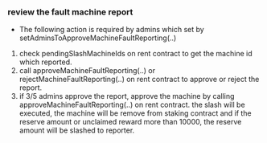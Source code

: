 ### review the fault machine report
 - The following action is required by admins which set by setAdminsToApproveMachineFaultReporting(..)
1. check pendingSlashMachineIds on rent contract to get the machine id which reported.
2. call approveMachineFaultReporting(..) or rejectMachineFaultReporting(..) on rent contract to approve or reject the report.
3. if 3/5 admins approve the report, approve the machine by calling approveMachineFaultReporting(..) on rent contract. the slash will be executed, the machine  will be remove from staking contract  and  if the reserve amount or unclaimed reward more than 10000, the reserve amount will be slashed to reporter. 